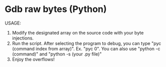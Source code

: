 # Gdb raw bytes (Python)
USAGE:

1. Modify the designated array on the source code with your byte injections.
2. Run the script. After selecting the program to debug, you can type "pyc (command index from array)". Ex. "pyc 0". You can also use "python -c (command)" and "python -s (your .py file)"
3. Enjoy the overflows!
        
